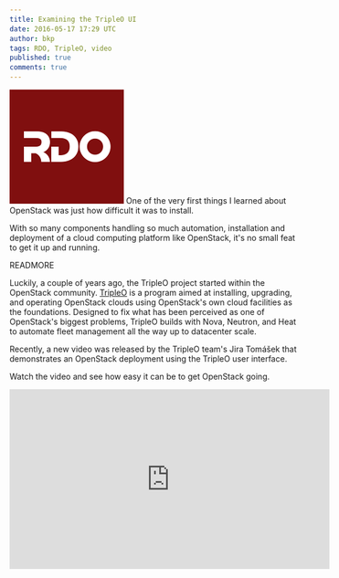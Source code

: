 ```yaml
---
title: Examining the TripleO UI
date: 2016-05-17 17:29 UTC
author: bkp
tags: RDO, TripleO, video
published: true
comments: true
---
```

![RDO logo](/images/blog/rdo-logo.png) One of the very first things I learned about OpenStack was just how difficult it was to install.

With so many components handling so much automation, installation and deployment of a cloud computing platform like OpenStack, it's no small feat to get it up and running.

READMORE

Luckily, a couple of years ago, the TripleO project started within the OpenStack community. [TripleO](https://wiki.openstack.org/wiki/TripleO) is a program aimed at installing, upgrading, and operating OpenStack clouds using OpenStack's own cloud facilities as the foundations. Designed to fix what has been perceived as one of OpenStack's biggest problems, TripleO builds with Nova, Neutron, and Heat to automate fleet management all the way up to datacenter scale.

Recently, a new video was released by the TripleO team's Jira Tomášek that demonstrates an OpenStack deployment using the TripleO user interface.

Watch the video and see how easy it can be to get OpenStack going.

<iframe width="560" height="315" src="https://www.youtube.com/embed/1Lc04DKGxCg" frameborder="0" allowfullscreen></iframe>
